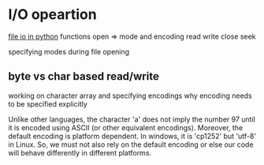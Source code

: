 # I/O opeartion

[file io in python](https://docs.python.org/3/library/io.html)
functions
open => mode and encoding
read
write
close
seek

specifying modes during file opening

## byte vs char based read/write

working on character array and specifying encodings
why encoding needs to be specified explicitly

Unlike other languages, the character 'a' does not imply the number 97 until it is encoded using ASCII (or other equivalent encodings).
Moreover, the default encoding is platform dependent. In windows, it is 'cp1252' but 'utf-8' in Linux.
So, we must not also rely on the default encoding or else our code will behave differently in different platforms.

